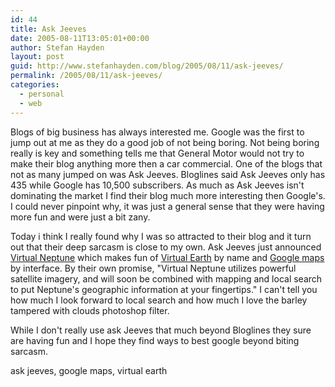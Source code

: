 ```yaml
---
id: 44
title: Ask Jeeves
date: 2005-08-11T13:05:01+00:00
author: Stefan Hayden
layout: post
guid: http://www.stefanhayden.com/blog/2005/08/11/ask-jeeves/
permalink: /2005/08/11/ask-jeeves/
categories:
  - personal
  - web
---
```

Blogs of big business has always interested me. Google was the first to jump out at me as they do a good job of not being boring. Not being boring really is key and something tells me that General Motor would not try to make their blog anything more then a car commercial. One of the blogs that not as many jumped on was Ask Jeeves. Bloglines said Ask Jeeves only has 435 while Google has 10,500 subscribers. As much as Ask Jeeves isn't dominating the market I find their blog much more interesting then Google's. I could never pinpoint why, it was just a general sense that they were having more fun and were just a bit zany.

Today i think I really found why I was so attracted to their blog and it turn out that their deep sarcasm is close to my own. Ask Jeeves just announced <a href="http://neptune.ask.com/">Virtual Neptune</a> which makes fun of <a href="http://www.google.com/url?sa=t&ct=res&cd=1&url=http%3A//virtualearth.msn.com/&ei=j4T7QtS4MZa8YPz-vZEN&sig2=SJQg1q8zZjdhOHLUsRm-ag">Virtual Earth</a> by name and <a href="http://maps.google.com">Google maps</a> by interface. By their own promise, "Virtual Neptune utilizes powerful satellite imagery, and will soon be combined with mapping and local search to put Neptune's geographic information at your fingertips." I can't tell you how much I look forward to local search and how much I love the barley tampered with clouds photoshop filter.

While I don't really use ask Jeeves that much beyond Bloglines they sure are having fun and I hope they find ways to best google beyond biting sarcasm.

<tags>ask jeeves, google maps, virtual earth</tags>